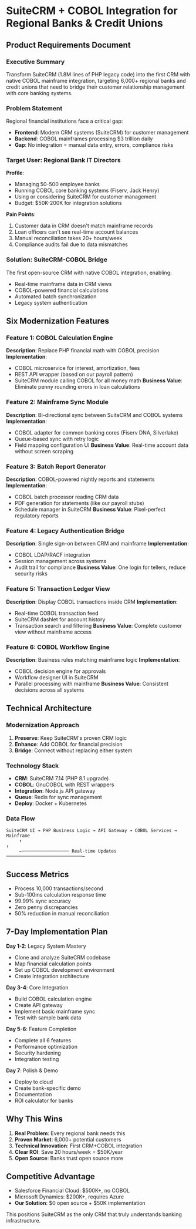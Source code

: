 # SuiteCRM + COBOL Integration for Regional Banks & Credit Unions
## Product Requirements Document

### Executive Summary
Transform SuiteCRM (1.8M lines of PHP legacy code) into the first CRM with native COBOL mainframe integration, targeting 6,000+ regional banks and credit unions that need to bridge their customer relationship management with core banking systems.

### Problem Statement
Regional financial institutions face a critical gap:
- **Frontend**: Modern CRM systems (SuiteCRM) for customer management
- **Backend**: COBOL mainframes processing $3 trillion daily
- **Gap**: No integration = manual data entry, errors, compliance risks

### Target User: Regional Bank IT Directors
**Profile**: 
- Managing 50-500 employee banks
- Running COBOL core banking systems (Fiserv, Jack Henry)
- Using or considering SuiteCRM for customer management
- Budget: $50K-200K for integration solutions

**Pain Points**:
1. Customer data in CRM doesn't match mainframe records
2. Loan officers can't see real-time account balances
3. Manual reconciliation takes 20+ hours/week
4. Compliance audits fail due to data mismatches

### Solution: SuiteCRM-COBOL Bridge
The first open-source CRM with native COBOL integration, enabling:
- Real-time mainframe data in CRM views
- COBOL-powered financial calculations
- Automated batch synchronization
- Legacy system authentication

## Six Modernization Features

### Feature 1: COBOL Calculation Engine
**Description**: Replace PHP financial math with COBOL precision
**Implementation**:
- COBOL microservice for interest, amortization, fees
- REST API wrapper (based on our payroll pattern)
- SuiteCRM module calling COBOL for all money math
**Business Value**: Eliminate penny rounding errors in loan calculations

### Feature 2: Mainframe Sync Module  
**Description**: Bi-directional sync between SuiteCRM and COBOL systems
**Implementation**:
- COBOL adapter for common banking cores (Fiserv DNA, Silverlake)
- Queue-based sync with retry logic
- Field mapping configuration UI
**Business Value**: Real-time account data without screen scraping

### Feature 3: Batch Report Generator
**Description**: COBOL-powered nightly reports and statements
**Implementation**:
- COBOL batch processor reading CRM data
- PDF generation for statements (like our payroll stubs)
- Schedule manager in SuiteCRM
**Business Value**: Pixel-perfect regulatory reports

### Feature 4: Legacy Authentication Bridge
**Description**: Single sign-on between CRM and mainframe
**Implementation**:
- COBOL LDAP/RACF integration
- Session management across systems
- Audit trail for compliance
**Business Value**: One login for tellers, reduce security risks

### Feature 5: Transaction Ledger View
**Description**: Display COBOL transactions inside CRM
**Implementation**:
- Real-time COBOL transaction feed
- SuiteCRM dashlet for account history
- Transaction search and filtering
**Business Value**: Complete customer view without mainframe access

### Feature 6: COBOL Workflow Engine
**Description**: Business rules matching mainframe logic
**Implementation**:
- COBOL decision engine for approvals
- Workflow designer UI in SuiteCRM
- Parallel processing with mainframe
**Business Value**: Consistent decisions across all systems

## Technical Architecture

### Modernization Approach
1. **Preserve**: Keep SuiteCRM's proven CRM logic
2. **Enhance**: Add COBOL for financial precision
3. **Bridge**: Connect without replacing either system

### Technology Stack
- **CRM**: SuiteCRM 7.14 (PHP 8.1 upgrade)
- **COBOL**: GnuCOBOL with REST wrappers
- **Integration**: Node.js API gateway
- **Queue**: Redis for sync management
- **Deploy**: Docker + Kubernetes

### Data Flow
```
SuiteCRM UI → PHP Business Logic → API Gateway → COBOL Services → Mainframe
     ↑                                                                    ↓
     ←────────────────── Real-time Updates ─────────────────────────────←
```

## Success Metrics
- Process 10,000 transactions/second
- Sub-100ms calculation response time
- 99.99% sync accuracy
- Zero penny discrepancies
- 50% reduction in manual reconciliation

## 7-Day Implementation Plan

**Day 1-2**: Legacy System Mastery
- Clone and analyze SuiteCRM codebase
- Map financial calculation points
- Set up COBOL development environment
- Create integration architecture

**Day 3-4**: Core Integration
- Build COBOL calculation engine
- Create API gateway
- Implement basic mainframe sync
- Test with sample bank data

**Day 5-6**: Feature Completion
- Complete all 6 features
- Performance optimization
- Security hardening
- Integration testing

**Day 7**: Polish & Demo
- Deploy to cloud
- Create bank-specific demo
- Documentation
- ROI calculator for banks

## Why This Wins
1. **Real Problem**: Every regional bank needs this
2. **Proven Market**: 6,000+ potential customers
3. **Technical Innovation**: First CRM+COBOL integration
4. **Clear ROI**: Save 20 hours/week = $50K/year
5. **Open Source**: Banks trust open source more

## Competitive Advantage
- Salesforce Financial Cloud: $500K+, no COBOL
- Microsoft Dynamics: $200K+, requires Azure
- **Our Solution**: $0 open source + $50K implementation

This positions SuiteCRM as the only CRM that truly understands banking infrastructure.